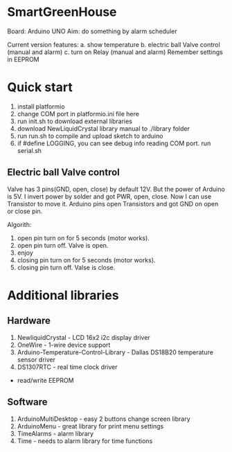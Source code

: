 # SmartGreenHouse

Board: Arduino UNO 
Aim: do something by alarm scheduler

Current version features:
a. show temperature
b. electric ball Valve control (manual and alarm)
c. turn on Relay (manual and alarm)
Remember settings in EEPROM

# Quick start

1. install platformio
2. change COM port in platformio.ini file here
3. run init.sh to download external libraries
4. download NewLiquidCrystal library manual to ./library folder
5. run run.sh to compile and upload sketch to arduino
6. if #define LOGGING, you can see debug info reading COM port. run serial.sh

## Electric ball Valve control

Valve has 3 pins(GND, open, close) by default 12V.
But the power of Arduino is 5V. I invert power by solder and got PWR, open, close. Now I can use Transistor to move it.
Arduino pins open Transistors and got GND on open or close pin.

Algorith:
1. open pin turn on for 5 seconds (motor works).
2. open pin turn off. Valve is open.
3. enjoy
4. closing pin turn on for 5 seconds (motor works).
5. closing pin turn off. Valse is close.


# Additional libraries

## Hardware

1. NewliquidCrystal - LCD 16x2 i2c display driver
2. OneWire - 1-wire device support
3. Arduino-Temperature-Control-Library - Dallas DS18B20 temperature sensor driver
4. DS1307RTC - real time clock driver

+ read/write EEPROM

## Software

1. ArduinoMultiDesktop - easy 2 buttons change screen library
2. ArduinoMenu - great library for print menu settings
3. TimeAlarms - alarm library
4. Time - needs to alarm library for time functions
